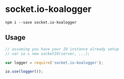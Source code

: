 # socket.io-koalogger

```
npm i --save socket.io-koalogger
```

## Usage

```js
// assuming you have your IO instance already setup
// var io = new socketIO(server, ...);

var logger = require('socket.io-koalogger');

io.use(logger());
```

